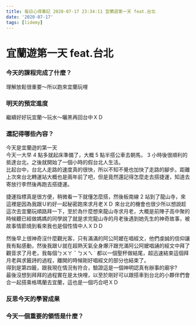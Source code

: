```yaml
---
title: 每日心得筆記 2020-07-17 23:34:11 宜蘭遊第一天 feat.台北
date: '2020-07-17'
tags: [lidemy]
---
```


# 宜蘭遊第一天 feat.台北

### 今天的課程完成了什麼？

理解放鬆很重要～所以跑來宜蘭玩哩

### 明天的預定進度

繼續好好玩宜蘭～玩水～曬黑再回台中ＸＤ

### 還記得哪些內容？

今天是宜蘭遊的第一天  
今天一大早 4 點多就起床準備了，大概 5 點半搭公車去朝馬， 3 小時後很順利的抵達台北，之後就開始了一個小時的假台北人生活。  
比起台中，台北人走路的速度真的很快，所以不知不覺也加快了走路的腳步。距離上次來台北轉運站大概也是兩年前了吧，但是竟然還記得怎麼走去搭捷運，知道去寄放行李然後再跑去搭捷運。

捷運指標真是很方便，稍微看一下就懂怎麼搭，然後板南線 2 站到了龍山寺，來這裡是因為我跟Ｕ約好一起秘密跑來求月老ＸＤ 來台北的機會也很少所以想說趁這次去宜蘭玩順路拜一下，至於為什麼想來龍山寺求月老，大概是前陣子高中聚的時候聽已經做媽媽的同學說了就是求完龍山寺的月老後遇到她先生的神奇故事，被故事情節燒到看來我也是個性情中人ＸＤＤ

然後早上很神奇沒什麼觀光客，只有滿滿的阿公阿嬤在唱經文，他們虔誠的信仰讓我有點感動，然後我跟Ｕ就在超熱天氣全身爆汗跟充滿阿公阿嬤唱誦的經文中拜了觀音求了月老，我每個ㄅㄨㄚ ˇ ㄅㄨㄟ ˙ 都以一個聖杯做結尾，超迅速結束這個拜月老與求籤詩的過程，離開的時候剛好唱經文的部分也結束了。  
得到是第四籤，跟我現在情況有符合，驗證這是一個神明認真有辦事的廟宇?  
最後沒想到拜拜的過程實在是太快哩，以至於剛好可以跟搭車到台北的小夥伴們會合一起搭乘格瑪蘭去宜蘭，這也是一個巧合吧ＸＤ

### 反思今天的學習成果

### 今天一個重要的領悟是什麼？
